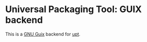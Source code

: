 # Universal Packaging Tool: GUIX backend
This is a [GNU Guix](https://www.gnu.org/s/guix) backend for
[upt](https://pypi.python.org/pypi/upt').
